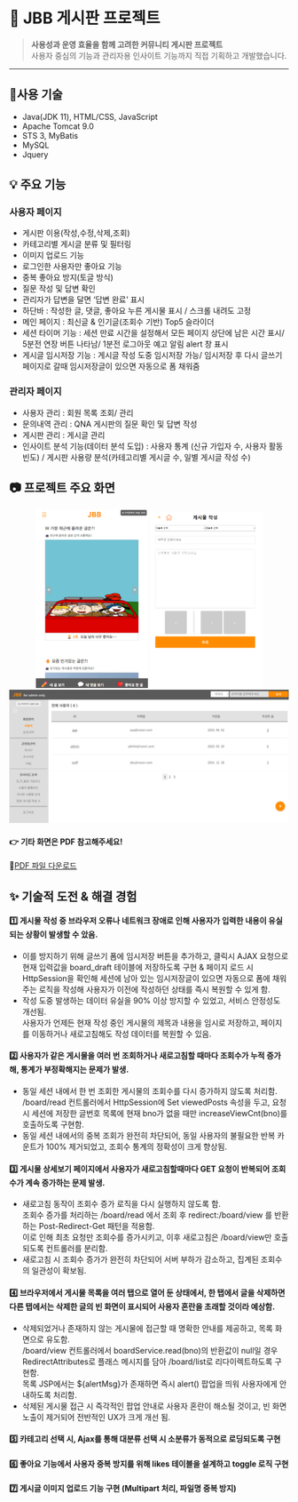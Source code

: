 # 🧾 JBB 게시판 프로젝트
> **사용성과 운영 효율을 함께 고려한 커뮤니티 게시판 프로젝트**  
> 사용자 중심의 기능과 관리자용 인사이트 기능까지 직접 기획하고 개발했습니다.

---

## 🔧사용 기술
- Java(JDK 11), HTML/CSS, JavaScript
- Apache Tomcat 9.0
- STS 3, MyBatis
- MySQL
- Jquery

## 💡 주요 기능
### 사용자 페이지
- 게시판 이용(작성,수정,삭제,조회)
- 카테고리별 게시글 분류 및 필터링
- 이미지 업로드 기능
- 로그인한 사용자만 좋아요 기능
- 중복 좋아요 방지(토글 방식)
- 질문 작성 및 답변 확인
- 관리자가 답변을 달면 ‘답변 완료’ 표시
- 하단바 : 작성한 글, 댓글, 좋아요 누른 게시물 표시 / 스크롤 내려도 고정
- 메인 페이지 : 최신글 & 인기글(조회수 기반) Top5 슬라이더
- 세션 타이머 기능 : 세션 만료 시간을 설정해서 모든 페이지 상단에 남은 시간 표시/ 5분전 연장 버튼 나타남/ 1분전 로그아웃 예고 알림 alert 창 표시
- 게시글 임시저장 기능 : 게시글 작성 도중 임시저장 가능/ 임시저장 후 다시 글쓰기 페이지로 갈때 임시저장글이 있으면 자동으로 폼 채워줌

### 관리자 페이지
- 사용자 관리 : 회원 목록 조회/ 관리
- 문의내역 관리 : QNA 게시판의 질문 확인 및 답변 작성
- 게시판 관리 : 게시글 관리
- 인사이트 분석 기능(데이터 분석 도입) : 사용자 통계 (신규 가입자 수, 사용자 활동 빈도) / 게시판 사용량 분석(카테고리별 게시글 수, 일별 게시글 작성 수)

## 📷 프로젝트 주요 화면
<p align="center">
  <img src="images/a_main.png" width="40%" />
  <img src="images/board_write1.png" width="40%" />
  <img src="images/admin.png"/>
</p>

#### 👉 기타 화면은 PDF 참고해주세요!
🔗[PDF 파일 다운로드](images/project_detail.pdf) 

## ✨ 기술적 도전 & 해결 경험
#### 1️⃣ 게시물 작성 중 브라우저 오류나 네트워크 장애로 인해 사용자가 입력한 내용이 유실되는 상황이 발생할 수 았음. <br>
  - 이를 방지하기 위해 글쓰기 폼에 임시저장 버튼을 추가하고, 클릭시 AJAX 요청으로 현재 입력값을 board_draft 테이블에 저장하도록 구현 & 
     페이지 로드 시 HttpSession을 확인해 세션에 남아 있는 임시저장글이 있으면 자동으로 폼에 채워주는 로직을 작성해 사용자가 이전에 작성하던 상태를 즉시 복원할 수 있게 함. <br>
  - 작성 도중 발생하는 데이터 유실을 90% 이상 방지할 수 있었고, 서비스 안정성도 개선됨. <br>
     사용자가 언제든 현재 작성 중인 게시물의 제목과 내용을 임시로 저장하고, 페이지를 이동하거나 새로고침해도 작성 데이터를 복원할 수 있음.<br>

#### 2️⃣ 사용자가 같은 게시물을 여러 번 조회하거나 새로고침할 때마다 조회수가 누적 증가해, 통계가 부정확해지는 문제가 발생.<br>
  - 동일 세션 내에서 한 번 조회한 게시물의 조회수를 다시 증가하지 않도록 처리함. <br>
      /board/read 컨트롤러에서 HttpSession에 Set<integer> viewedPosts 속성을 두고, 요청 시 세션에 저장한 글번호 목록에 현재 bno가 없을 때만 increaseViewCnt(bno)를 호출하도록 구현함.<br>
  - 동일 세션 내에서의 중복 조회가 완전히 차단되어, 동일 사용자의 불필요한 반복 카운트가 100% 제거되었고, 조회수 통계의 정확성이 크게 향상됨.<br>

#### 3️⃣ 게시물 상세보기 페이지에서 사용자가 새로고침할때마다 GET 요청이 반복되어 조회수가 계속 증가하는 문제 발생.<br>
  - 새로고침 동작이 조회수 증가 로직을 다시 실행하지 않도록 함. <br>
      조회수 증가를 처리하는 /board/read 에서 조회 후 redirect:/board/view 를 반환하는 Post-Redirect-Get 패턴을 적용함.<br>
      이로 인해 최초 요청만 조회수를 증가시키고, 이후 새로고침은 /board/view만 호출되도록 컨트롤러를 분리함.<br>
  - 새로고침 시 조회수 증가가 완전히 차단되어 서버 부하가 감소하고, 집계된 조회수의 일관성이 확보됨.<br>

#### 4️⃣ 브라우저에서 게시물 목록을 여러 탭으로 열어 둔 상태에서, 한 탭에서 글을 삭제하면 다른 탭에서는 삭제한 글의 빈 화면이 표시되어 사용자 혼란을 초래할 것이라 예상함.<br>
  - 삭제되었거나 존재하지 않는 게시물에 접근할 때 명확한 안내를 제공하고, 목록 화면으로 유도함. <br>
      /board/view 컨트롤러에서 boardService.read(bno)의 반환값이 null일 경우 RedirectAttributes로 플래스 메시지를 담아 /board/list로 리다이렉트하도록 구현함.<br>
      목록 JSP에서는 ${alertMsg}가 존재하면 즉시 alert() 팝업을 띄워 사용자에게 안내하도록 처리함.<br>
  - 삭제된 게시물 접근 시 즉각적인 팝업 안내로 사용자 혼란이 해소될 것이고, 빈 화면 노출이 제거되어 전반적인 UX가 크게 개선 됨.<br>

#### 5️⃣ 카테고리 선택 시, Ajax를 통해 대분류 선택 시 소분류가 동적으로 로딩되도록 구현

#### 6️⃣ 좋아요 기능에서 사용자 중복 방지를 위해 likes 테이블을 설계하고 toggle 로직 구현

#### 7️⃣ 게시글 이미지 업로드 기능 구현 (Multipart 처리, 파일명 중복 방지)


